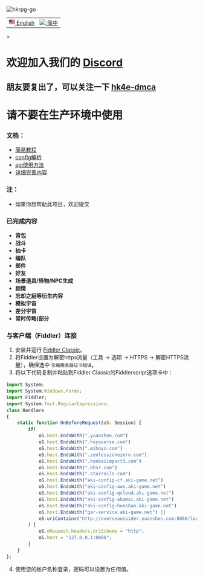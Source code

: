 ![hkrpg-go](https://socialify.git.ci/gucooing/hkrpg-go/image?description=1&font=Inter&forks=1&language=1&name=1&owner=1&pattern=Circuit%20Board&stargazers=1&theme=Auto)

<div align="center">
<table>
<td valign="center"><a href="README.md"><img src="https://github.com/twitter/twemoji/blob/master/assets/svg/1f1fa-1f1f8.svg" width="16"/> English</td>
 
<td valign="center"><a href="README_zh-cn.md"><img src="https://em-content.zobj.net/thumbs/120/twitter/351/flag-china_1f1e8-1f1f3.png" width="16"/> 简中</td>
</a></td>
</table>
</div>>

# **欢迎加入我们的 [Discord](https://discord.gg/222yVp6pUq)**

## 朋友要复出了，可以关注一下 [hk4e-dmca](https://github.com/flswld/hk4e-go)

# 请不要在生产环境中使用

### 文档：
* [简易教程](https://github.com/gucooing/hkrpg-go/wiki/tutorial_zh%E2%80%90cn)
* [config解析](https://github.com/gucooing/hkrpg-go/wiki/conf_zh%E2%80%90cn)
* [api使用方法](https://github.com/gucooing/hkrpg-go/wiki/command_zh%E2%80%90cn)
* [详细完善内容](https://github.com/gucooing/hkrpg-go/wiki/progress_zh%E2%80%90cn)

### 注：
* 如果你想帮助此项目，欢迎提交

### 已完成内容
- **背包**
- **战斗**
- **抽卡**
- **编队**
- **邮件**
- **好友**
- **场景道具/怪物/NPC生成**
- **剧情**
- **忘却之庭等衍生内容**
- **模拟宇宙**
- **差分宇宙**
- **常时传略(部分**

### 与客户端（Fiddler）连接
1. 安装并运行 [Fiddler Classic](https://www.telerik.com/fiddler)。
2. 将Fiddler设置为解密https流量（工具 -> 选项 -> HTTPS -> 解密HTTPS流量），确保选中 `忽略服务器证书错误`。
3. 将以下代码复制并粘贴到Fiddler Classic的Fiddlerscript选项卡中：

```javascript
import System;
import System.Windows.Forms;
import Fiddler;
import System.Text.RegularExpressions;
class Handlers
{
    static function OnBeforeRequest(oS: Session) {
        if(
            oS.host.EndsWith(".yuanshen.com") 
            oS.host.EndsWith(".hoyoverse.com")
            oS.host.EndsWith(".mihoyo.com")
            oS.host.EndsWith(".zenlesszonezero.com")
            oS.host.EndsWith(".honkaiimpact3.com") 
            oS.host.EndsWith(".bhsr.com")
            oS.host.EndsWith(".starrails.com") 
            oS.host.EndsWith("aki-config-cf.aki-game.net")
            oS.host.EndsWith("aki-config-aws.aki-game.net") 
            oS.host.EndsWith("aki-config-qcloud.aki-game.net")
            oS.host.EndsWith("aki-config-akamai.aki-game.net") 
            oS.host.EndsWith("aki-config-huoshan.aki-game.net")
            oS.host.EndsWith("gar-service.aki-game.net") ||
            oS.uriContains("http://overseauspider.yuanshen.com:8888/log")
        ) {
            oS.oRequest.headers.UriScheme = "http";
            oS.host = "127.0.0.1:8080";
        }
    }
};
```

4. 使用您的帐户名称登录，密码可以设置为任何值。
